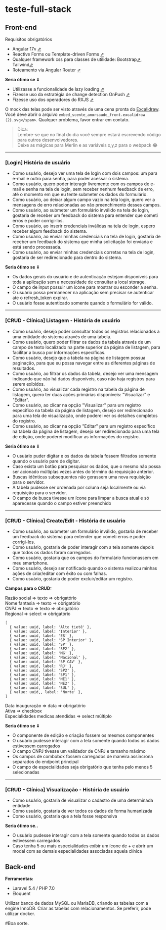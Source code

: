 # teste-full-stack

## Front-end

Requisitos obrigatórios

*	Angular 17v [⇗](https://angular.io/docs)
*	Reactive Forms  ou Template-driven Forms [⇗](https://v17.angular.io/guide/forms-overview)
*	Qualquer framework css para classes de utilidade: Bootstrap[⇗](https://getbootstrap.com/docs/5.2/utilities/api/), Tailwind[⇗](https://tailwindcss.com/)
*	Roteamento via Angular Router [⇗](https://angular.io/guide/routing-overview)
 
**Seria ótimo se ⇓**

*	Utilizasse a funcionalidade de lazy loading [⇗](https://angular.io/guide/lazy-loading-ngmodules)
*	Fizesse uso da estratégia de change detection OnPush [⇗](https://angular.io/guide/change-detection-skipping-subtrees#skipping-component-subtrees)
*	Fizesse uso dos operadores do RXJS [⇗](https://rxjs.dev/api)

O mock das telas pode ser visto através de uma cena pronta do [Excalidraw](https://drive.google.com/file/d/1oz3gPyf-lODarqtMcWDPv5yXx5wfekA1/view?usp=sharing). Você deve abrir o arquivo `embed_scente_amorsaude_front.excalidraw (2).svg</span>`. Qualquer problema, favor entrar em contato.

> Dica:  
Lembre-se que no final do dia você sempre estará escrevendo código para outros desenvolvedores.  
Deixe as mágicas para Merlin e as variáveis x,y,z para o webpack 😂
________________________________________

### [Login] História de usuário

* Como usuário, desejo ver uma tela de login com dois campos: um para e-mail e outro para senha, para poder acessar o sistema.
* Como usuário, quero poder interagir livremente com os campos de e-mail e senha na tela de login, sem receber nenhum feedback de erro, até o momento em que eu tente submeter os dados do formulário.
* Como usuário, ao deixar algum campo vazio na tela login, quero ver a mensagens de erro relacionadas ao não preenchimento desses campos.
* Como usuário, ao submeter um formulário inválido na tela de login, gostaria de receber um feedback do sistema para entender que cometi erros e poder corrigi-los.
* Como usuário, ao inserir credenciais inválidas na tela de login, espero receber algum feedback do sistema.
* Como usuário, ao enviar minhas credenciais na tela de login, gostaria de receber um feedback do sistema que minha solicitação foi enviada e está sendo processada.
* Como usuário, ao enviar minhas credenciais corretas na tela de login, gostaria de ser redirecionado para dentro do sistema.

**Seria ótimo se ⇓**

* Os dados gerais do usuário e de autenticação estejam disponíveis para toda a aplicação sem a necessidade de consultar a local storage.
* O campo de input possuir um ícone para mostrar ou esconder a senha.
* O usuário possa permanecer na aplicação sem precisar se autenticar ate o refresh_token expirar.
* O usuário fosse autenticado somente quando o formulário for válido.

________________________________________
### [CRUD - Clínica] Listagem - História de usuário
* Como usuário, desejo poder consultar todos os registros relacionados a uma entidade do sistema através de uma tabela.
* Como usuário, quero poder filtrar os dados da tabela através de um campo de texto localizado na parte superior da página de listagem, para facilitar a busca por informações específicas.
* Como usuário, desejo que a tabela na página de listagem possua paginação, para que eu possa navegar entre as diferentes páginas de resultados.
* Como usuário, ao filtrar os dados da tabela, desejo ver uma mensagem indicando que não há dados disponíveis, caso não haja registros para serem exibidos.
* Como usuário, ao visualizar cada registro na tabela da página de listagem, quero ter duas ações primárias disponíveis: "Visualizar" e "Editar".
* Como usuário, ao clicar na opção "Visualizar" para um registro específico na tabela da página de listagem, desejo ser redirecionado para uma tela de visualização, onde poderei ver os detalhes completos do registro.
* Como usuário, ao clicar na opção "Editar" para um registro específico na tabela da página de listagem, desejo ser redirecionado para uma tela de edição, onde poderei modificar as informações do registro.

**Seria ótimo se ⇓**
* O usuário puder digitar e os dados da tabela fossem filtrados somente quando o usuário pare de digitar.
* Caso exista um botão para pesquisar os dados, que o mesmo não possa ser acionado múltiplas vezes antes do término da requisição anterior.
* Buscas idênticas subsequentes não gerassem uma nova requisição para o servidor.
* A tabela pudesse ser ordenada por coluna seja localmente ou via requisição para o servidor.
* O campo de busca tivesse um ícone para limpar a busca atual e só aparecesse quando o campo estiver preenchido

________________________________________
### [CRUD - Clínica] Create/Edit - História de usuário
* Como usuário, ao submeter um formulário inválido, gostaria de receber um feedback do sistema para entender que cometi erros e poder corrigi-los.
* Como usuário, gostaria de poder interagir com a tela somente depois que todos os dados foram carregados.
* Como usuário, gostaria que os campos do formulário funcionassem em meu smartphone.
* Como usuário, desejo ser notificado quando o sistema realizou minhas ações de criar/editar com êxito ou com falhas.
* Como usuário, gostaria de poder excluir/editar um registro.

**Campos para o CRUD:**

Razão social ⇒ texto ⇒ obrigatório  
Nome fantasia ⇒ texto ⇒ obrigatório  
CNPJ ⇒ texto ⇒ texto ⇒ obrigatório  
Regional ⇒ select ⇒ obrigatório

```tsx
[
  { value: uuid, label: 'Alto tietê' },
  { value: uuid, label: 'Interior' },
  { value: uuid, label: 'ES' },
  { value: uuid, label: 'SP Interior' },
  { value: uuid, label: 'SP' },
  { value: uuid, label: 'SP2' },
  { value: uuid, label: 'MG' },
  { value: uuid, label: 'Nacional' },
  { value: uuid, label: 'SP CAV' },
  { value: uuid, label: 'RJ' },
  { value: uuid, label: 'SP2' },
  { value: uuid, label: 'SP1' },
  { value: uuid, label: 'NE1' },
  { value: uuid, label: 'NE2' },
  { value: uuid, label: 'SUL' },
  { value: uuid,, label: 'Norte' },
]
```
Data inauguração ⇒ data ⇒ obrigatório  
Ativa ⇒ checkbox  
Especialidades medicas atendidas ⇒ select múltiplo  

**Seria ótimo se ⇓**
* O componente de edição e criação fossem os mesmos componentes
* O usuário pudesse interagir com a tela somente quando todos os dados estivessem carregados
* O campo CNPJ tivesse um validador de CNPJ e tamanho máximo
* Os campos de combobox fossem carregados de maneira assíncrona separados do endpoint principal
* O campo de especialidades seja obrigatório que tenha pelo menos 5 selecionadas
________________________________________
### [CRUD - Clínica] Visualização - História de usuário
* Como usuário, gostaria de visualizar o cadastro de uma determinada entidade
* Como usuário, gostaria de ver todos os dados de forma humanizada
* Como usuário, gostaria que a tela fosse responsiva

**Seria ótimo se..**

* O usuário pudesse interagir com a tela somente quando todos os dados estivessem carregados
* Caso tenha 5 ou mais especialidades exibir um ícone de + e abrir um modal com as demais especialidades associadas aquela clínica

## Back-end

**Ferramentas:**
* Laravel 5.4 / PHP 7.0
* Eloquent

Utilizar banco de dados MySQL ou MariaDB, criando as tabelas com a engine InnoDB. Criar as tabelas com relacionamentos. Se preferir, pode utilizar docker.

#Boa sorte.


